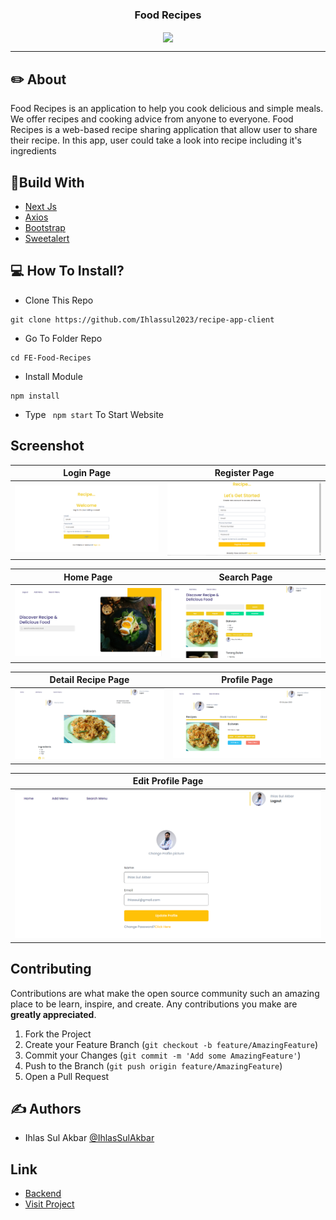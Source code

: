 <p align="center">

  <h3 align="center">Food Recipes</h3>
  <p align="center">
    <image align="center" width="100" src='./public/loading.png' />
  </p>

---

## ✏️ About

Food Recipes is an application to help you cook delicious and simple meals. We offer recipes and cooking advice from anyone to everyone. Food Recipes is a web-based recipe sharing application that allow user to share their recipe. In this app, user could take a look into recipe including it's ingredients

## 🔖Build With

- [Next Js](https://nextjs.org)
- [Axios](https://www.npmjs.com/package/axios)
- [Bootstrap](https://www.npmjs.com/package/bootstrap)
- [Sweetalert](https://www.npmjs.com/package/sweetalert)

## 💻 How To Install?

- Clone This Repo

```
git clone https://github.com/Ihlassul2023/recipe-app-client
```

- Go To Folder Repo

```
cd FE-Food-Recipes
```

- Install Module

```
npm install
```

- Type ` npm start` To Start Website

## Screenshot

| Login Page                                        | Register Page                                              |
| ------------------------------------------------- | ---------------------------------------------------------- |
| ![Login](/public/login.png?raw=true "Login Page") | ![Register](/public/register.png?raw=true "Register Page") |

| Home Page                                            | Search Page                                                          |
| ---------------------------------------------------- | -------------------------------------------------------------------- |
| ![Landing](/public/home.png?raw=true "Landing Page") | ![Search Page](/public/searchMenu.png?raw=true "Recipe Detail Page") |

| Detail Recipe Page                                                     | Profile Page                                                   |
| ---------------------------------------------------------------------- | -------------------------------------------------------------- |
| ![Detail Recipe](/public/detailMenu.png?raw=true "Detail Recipe Page") | ![Profile Page](/public/myProfile.png?raw=true "Profile Page") |

| Edit Profile Page                                                     |
| --------------------------------------------------------------------- |
| ![Edit Profile](/public/editProfile.png?raw=true "Edit Profile Page") |

## Contributing

Contributions are what make the open source community such an amazing place to be learn, inspire, and create. Any contributions you make are **greatly appreciated**.

1. Fork the Project
2. Create your Feature Branch (`git checkout -b feature/AmazingFeature`)
3. Commit your Changes (`git commit -m 'Add some AmazingFeature'`)
4. Push to the Branch (`git push origin feature/AmazingFeature`)
5. Open a Pull Request

## ✍️ Authors

- Ihlas Sul Akbar [@IhlasSulAkbar](https://github.com/Ihlassul2023)

## Link

- [Backend](https://github.com/Ihlassul2023/restApi-recipe-app)
- [Visit Project](https://recipe-app-client-phi.vercel.app/)
